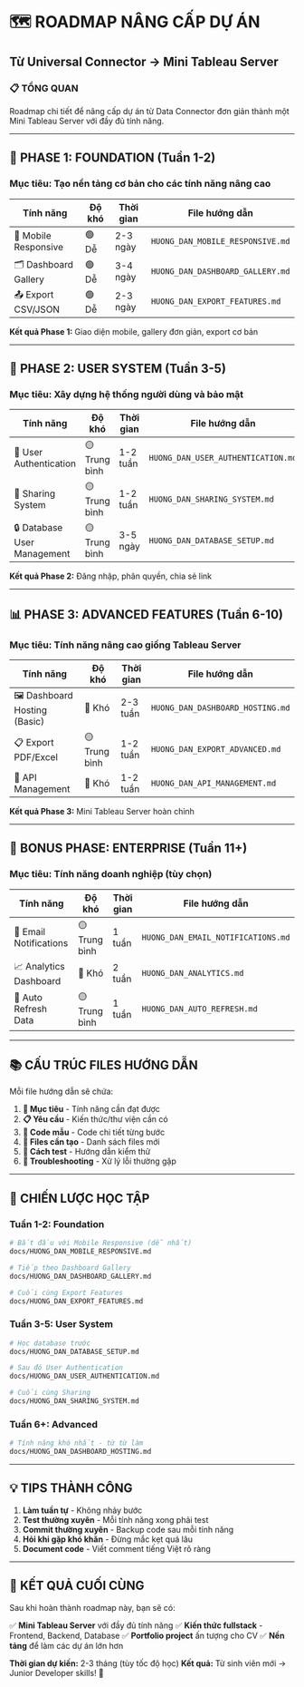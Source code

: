 # 🗺️ ROADMAP NÂNG CẤP DỰ ÁN
## Từ Universal Connector → Mini Tableau Server

### 📋 **TỔNG QUAN**
Roadmap chi tiết để nâng cấp dự án từ Data Connector đơn giản thành một Mini Tableau Server với đầy đủ tính năng.

---

## 🎯 **PHASE 1: FOUNDATION (Tuần 1-2)**
### Mục tiêu: Tạo nền tảng cơ bản cho các tính năng nâng cao

| Tính năng | Độ khó | Thời gian | File hướng dẫn |
|-----------|--------|-----------|----------------|
| 📱 Mobile Responsive | 🟢 Dễ | 2-3 ngày | `HUONG_DAN_MOBILE_RESPONSIVE.md` |
| 🗂️ Dashboard Gallery | 🟢 Dễ | 3-4 ngày | `HUONG_DAN_DASHBOARD_GALLERY.md` |
| 📤 Export CSV/JSON | 🟢 Dễ | 2-3 ngày | `HUONG_DAN_EXPORT_FEATURES.md` |

**Kết quả Phase 1:** Giao diện mobile, gallery đơn giản, export cơ bản

---

## 🔐 **PHASE 2: USER SYSTEM (Tuần 3-5)**
### Mục tiêu: Xây dựng hệ thống người dùng và bảo mật

| Tính năng | Độ khó | Thời gian | File hướng dẫn |
|-----------|--------|-----------|----------------|
| 👤 User Authentication | 🟡 Trung bình | 1-2 tuần | `HUONG_DAN_USER_AUTHENTICATION.md` |
| 🔗 Sharing System | 🟡 Trung bình | 1-2 tuần | `HUONG_DAN_SHARING_SYSTEM.md` |
| 🔒 Database User Management | 🟡 Trung bình | 3-5 ngày | `HUONG_DAN_DATABASE_SETUP.md` |

**Kết quả Phase 2:** Đăng nhập, phân quyền, chia sẻ link

---

## 📊 **PHASE 3: ADVANCED FEATURES (Tuần 6-10)**
### Mục tiêu: Tính năng nâng cao giống Tableau Server

| Tính năng | Độ khó | Thời gian | File hướng dẫn |
|-----------|--------|-----------|----------------|
| 🖼️ Dashboard Hosting (Basic) | 🔴 Khó | 2-3 tuần | `HUONG_DAN_DASHBOARD_HOSTING.md` |
| 📋 Export PDF/Excel | 🟡 Trung bình | 1-2 tuần | `HUONG_DAN_EXPORT_ADVANCED.md` |
| 📱 API Management | 🔴 Khó | 1-2 tuần | `HUONG_DAN_API_MANAGEMENT.md` |

**Kết quả Phase 3:** Mini Tableau Server hoàn chỉnh

---

## 🚀 **BONUS PHASE: ENTERPRISE (Tuần 11+)**
### Mục tiêu: Tính năng doanh nghiệp (tùy chọn)

| Tính năng | Độ khó | Thời gian | File hướng dẫn |
|-----------|--------|-----------|----------------|
| 📧 Email Notifications | 🟡 Trung bình | 1 tuần | `HUONG_DAN_EMAIL_NOTIFICATIONS.md` |
| 📈 Analytics Dashboard | 🔴 Khó | 2 tuần | `HUONG_DAN_ANALYTICS.md` |
| 🔄 Auto Refresh Data | 🟡 Trung bình | 1 tuần | `HUONG_DAN_AUTO_REFRESH.md` |

---

## 📚 **CẤU TRÚC FILES HƯỚNG DẪN**

Mỗi file hướng dẫn sẽ chứa:

1. **🎯 Mục tiêu** - Tính năng cần đạt được
2. **📋 Yêu cầu** - Kiến thức/thư viện cần có
3. **🔧 Code mẫu** - Code chi tiết từng bước
4. **📁 Files cần tạo** - Danh sách files mới
5. **🧪 Cách test** - Hướng dẫn kiểm thử
6. **🐛 Troubleshooting** - Xử lý lỗi thường gặp

---

## 🎯 **CHIẾN LƯỢC HỌC TẬP**

### Tuần 1-2: Foundation
```bash
# Bắt đầu với Mobile Responsive (dễ nhất)
docs/HUONG_DAN_MOBILE_RESPONSIVE.md

# Tiếp theo Dashboard Gallery
docs/HUONG_DAN_DASHBOARD_GALLERY.md

# Cuối cùng Export Features
docs/HUONG_DAN_EXPORT_FEATURES.md
```

### Tuần 3-5: User System
```bash
# Học database trước
docs/HUONG_DAN_DATABASE_SETUP.md

# Sau đó User Authentication
docs/HUONG_DAN_USER_AUTHENTICATION.md

# Cuối cùng Sharing
docs/HUONG_DAN_SHARING_SYSTEM.md
```

### Tuần 6+: Advanced
```bash
# Tính năng khó nhất - từ từ làm
docs/HUONG_DAN_DASHBOARD_HOSTING.md
```

---

## 💡 **TIPS THÀNH CÔNG**

1. **Làm tuần tự** - Không nhảy bước
2. **Test thường xuyên** - Mỗi tính năng xong phải test
3. **Commit thường xuyên** - Backup code sau mỗi tính năng
4. **Hỏi khi gặp khó khăn** - Đừng mắc kẹt quá lâu
5. **Document code** - Viết comment tiếng Việt rõ ràng

---

## 🎉 **KẾT QUẢ CUỐI CÙNG**

Sau khi hoàn thành roadmap này, bạn sẽ có:

✅ **Mini Tableau Server** với đầy đủ tính năng
✅ **Kiến thức fullstack** - Frontend, Backend, Database
✅ **Portfolio project** ấn tượng cho CV
✅ **Nền tảng** để làm các dự án lớn hơn

**Thời gian dự kiến:** 2-3 tháng (tùy tốc độ học)
**Kết quả:** Từ sinh viên mới → Junior Developer skills! 🚀

